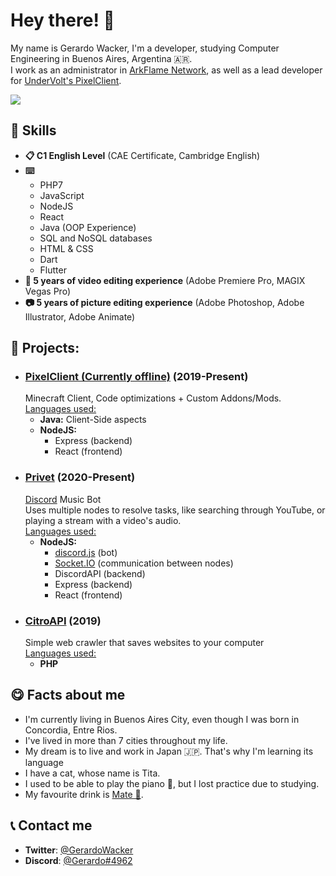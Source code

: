 # Hey there! 👋
My name is Gerardo Wacker, I'm a developer, studying Computer Engineering in Buenos Aires, Argentina 🇦🇷. <br />
I work as an administrator in [ArkFlame Network](https://twitter.com/ArkFlameNetwork), as well as a lead developer for [UnderVolt's PixelClient](https://twitter.com/pixelclient).

![](https://komarev.com/ghpvc/?username=gerardowacker&color=FF9900&label=Visitas+al+perfil)

<h2>💼 Skills</h2>
<ul>
  <li><b>📋 C1 English Level</b> (CAE Certificate, Cambridge English)<br /></li>
  <li>
   <b>⌨️</b><br />
   <ul>
     <li>PHP7</li>
     <li>JavaScript</li>
     <li>NodeJS</li>
     <li>React</li>
     <li>Java (OOP Experience)</li>
     <li>SQL and NoSQL databases</li>
     <li>HTML & CSS</li>
     <li>Dart</li>
     <li>Flutter</li>
   </ul>
  </li>
  <li><b>🎥 5 years of video editing experience</b> (Adobe Premiere Pro, MAGIX Vegas Pro)<br /></li>
  <li><b>📷 5 years of picture editing experience</b> (Adobe Photoshop, Adobe Illustrator, Adobe Animate)<br /></li>
</ul>

<h2>💼 Projects:</h2>
<ul>
 <li>
   <h3><a href="https://pixelclient.net">PixelClient (Currently offline)</a> (2019-Present)</h3>
   Minecraft Client, Code optimizations + Custom Addons/Mods.<br />
   <ins>Languages used:</ins><br />
   <ul>
     <li><b>Java:</b> Client-Side aspects</li>
     <li>
       <b>NodeJS:</b>
       <ul>
         <li>Express (backend)</li>
         <li>React (frontend)</li>
       </ul>
     </li>
   </ul>
 </li>
 <li>
   <h3><a href="https://privet.stcl.ga">Privet</a> (2020-Present)</h3>
   <a href="https://discord.com">Discord</a> Music Bot<br />
   Uses multiple nodes to resolve tasks, like searching through YouTube, or playing a stream with a video's audio.<br />
   <ins>Languages used:</ins><br />
   <ul>
     <li>
       <b>NodeJS:</b>
       <ul>
         <li><a href="https://discord.js.org">discord.js</a> (bot)</li>
         <li><a href="https://socket.io">Socket.IO</a> (communication between nodes)</li>
         <li>DiscordAPI (backend)</li>
         <li>Express (backend)</li>
         <li>React (frontend)</li>
       </ul>
     </li>
   </ul>
 </li>
 <li>
   <h3><a href="https://github.com/gerardowacker/citroapi">CitroAPI</a> (2019)</h3>
   Simple web crawler that saves websites to your computer<br />
   <ins>Languages used:</ins><br />
   <ul>
     <li><b>PHP</b></li>
   </ul>
 </li>
</ul>
<h2>😋 Facts about me</h2>
<ul>
  <li>I'm currently living in Buenos Aires City, even though I was born in Concordia, Entre Rios.</li>
  <li>I've lived in more than 7 cities throughout my life.</li>
  <li>My dream is to live and work in Japan 🇯🇵. That's why I'm learning its language</li>
  <li>I have a cat, whose name is Tita.</li>
  <li>I used to be able to play the piano 🎹, but I lost practice due to studying.</li>
  <li>My favourite drink is <a href="https://en.wikipedia.org/wiki/Mate_(drink)">Mate 🧉</a>.</li>
</ul>
<h2>📞 Contact me</h2>
<ul>
  <li><b>Twitter</b>: <a href="https://twitter.com/GerardoWacker">@GerardoWacker</a></li>
  <li><b>Discord</b>: <a href="#">@Gerardo#4962</a></li>
</ul>
